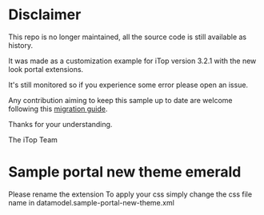 # Disclaimer

This repo is no longer maintained, all the source code is still available as history.

It was made as a customization example for iTop version 3.2.1 with the new look portal extensions.

It's still monitored so if you experience some error please open an issue.

Any contribution aiming to keep this sample up to date are welcome following this [migration guide](https://www.itophub.io/wiki/page?id=latest:install:migration_notes).


Thanks for your understanding.

The iTop Team

# Sample portal new theme emerald

Please rename the extension
To apply your css simply change the css file name in datamodel.sample-portal-new-theme.xml

